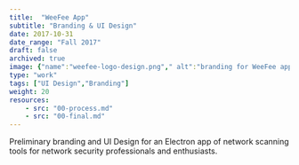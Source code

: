 ```yaml
---
title:  "WeeFee App"
subtitle: "Branding & UI Design"
date: 2017-10-31
date_range: "Fall 2017"
draft: false
archived: true
image: {"name":"weefee-logo-design.png"," alt":"branding for WeeFee app"}
type: "work"
tags: ["UI Design","Branding"]
weight: 20
resources:
    - src: "00-process.md"
    - src: "00-final.md"
---
```

Preliminary branding and UI Design for an Electron app of network scanning tools for network security professionals and enthusiasts.